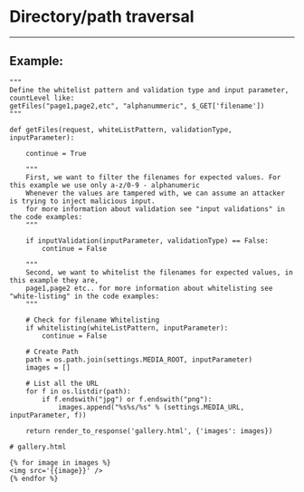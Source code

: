 # Directory/path traversal
-------

## Example:

	"""
	Define the whitelist pattern and validation type and input parameter, countLevel like:
	getFiles("page1,page2,etc", "alphanummeric", $_GET['filename'])
	"""

	def getFiles(request, whiteListPattern, validationType, inputParameter):

		continue = True
        
        """
		First, we want to filter the filenames for expected values. For this example we use only a-z/0-9 - alphanumeric
		Whenever the values are tampered with, we can assume an attacker is trying to inject malicious input.
		for more information about validation see "input validations" in the code examples:
		"""
		
		if inputValidation(inputParameter, validationType) == False:
			continue = False

		"""
		Second, we want to whitelist the filenames for expected values, in this example they are,
		page1,page2 etc.. for more information about whitelisting see "white-listing" in the code examples:
		"""

		# Check for filename Whitelisting
		if whitelisting(whiteListPattern, inputParameter):
			continue = False

        # Create Path
        path = os.path.join(settings.MEDIA_ROOT, inputParameter)   
        images = []

        # List all the URL
        for f in os.listdir(path):
            if f.endswith("jpg") or f.endswith("png"):
                images.append("%s%s/%s" % (settings.MEDIA_URL, inputParameter, f))
        
        return render_to_response('gallery.html', {'images': images})

    # gallery.html

    {% for image in images %}
    <img src='{{image}}' />
    {% endfor %}